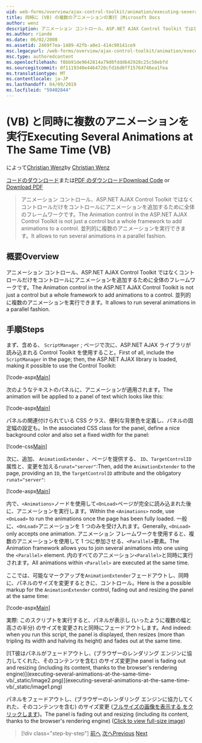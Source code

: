 ```yaml
---
uid: web-forms/overview/ajax-control-toolkit/animation/executing-several-animations-at-the-same-time-vb
title: 同時に (VB) の複数のアニメーションの実行 |Microsoft Docs
author: wenz
description: アニメーション コントロール、ASP.NET AJAX Control Toolkit ではなくコントロールだけをコントロールにアニメーションを追加するために全体のフレームワークです。 これにより、落としたを実行する.
ms.author: riande
ms.date: 06/02/2008
ms.assetid: 2469f7ea-1489-42fb-a8e1-414c90141ce9
msc.legacyurl: /web-forms/overview/ajax-control-toolkit/animation/executing-several-animations-at-the-same-time-vb
msc.type: authoredcontent
ms.openlocfilehash: f8bb91de9642814a79d0fddd642928c25c58ebfd
ms.sourcegitcommit: 0f1119340e4464720cfd16d0ff15764746ea1fea
ms.translationtype: MT
ms.contentlocale: ja-JP
ms.lasthandoff: 04/09/2019
ms.locfileid: "59402844"
---
```

# <a name="executing-several-animations-at-the-same-time-vb"></a><span data-ttu-id="31b4d-104">(VB) と同時に複数のアニメーションを実行</span><span class="sxs-lookup"><span data-stu-id="31b4d-104">Executing Several Animations at The Same Time (VB)</span></span>

<span data-ttu-id="31b4d-105">によって[Christian Wenz](https://github.com/wenz)</span><span class="sxs-lookup"><span data-stu-id="31b4d-105">by [Christian Wenz](https://github.com/wenz)</span></span>

<span data-ttu-id="31b4d-106">[コードのダウンロード](http://download.microsoft.com/download/f/9/a/f9a26acd-8df4-4484-8a18-199e4598f411/Animation2.vb.zip)または[PDF のダウンロード](http://download.microsoft.com/download/6/7/1/6718d452-ff89-4d3f-a90e-c74ec2d636a3/animation2VB.pdf)</span><span class="sxs-lookup"><span data-stu-id="31b4d-106">[Download Code](http://download.microsoft.com/download/f/9/a/f9a26acd-8df4-4484-8a18-199e4598f411/Animation2.vb.zip) or [Download PDF](http://download.microsoft.com/download/6/7/1/6718d452-ff89-4d3f-a90e-c74ec2d636a3/animation2VB.pdf)</span></span>

> <span data-ttu-id="31b4d-107">アニメーション コントロール、ASP.NET AJAX Control Toolkit ではなくコントロールだけをコントロールにアニメーションを追加するために全体のフレームワークです。</span><span class="sxs-lookup"><span data-stu-id="31b4d-107">The Animation control in the ASP.NET AJAX Control Toolkit is not just a control but a whole framework to add animations to a control.</span></span> <span data-ttu-id="31b4d-108">並列的に複数のアニメーションを実行できます。</span><span class="sxs-lookup"><span data-stu-id="31b4d-108">It allows to run several animations in a parallel fashion.</span></span>


## <a name="overview"></a><span data-ttu-id="31b4d-109">概要</span><span class="sxs-lookup"><span data-stu-id="31b4d-109">Overview</span></span>

<span data-ttu-id="31b4d-110">アニメーション コントロール、ASP.NET AJAX Control Toolkit ではなくコントロールだけをコントロールにアニメーションを追加するために全体のフレームワークです。</span><span class="sxs-lookup"><span data-stu-id="31b4d-110">The Animation control in the ASP.NET AJAX Control Toolkit is not just a control but a whole framework to add animations to a control.</span></span> <span data-ttu-id="31b4d-111">並列的に複数のアニメーションを実行できます。</span><span class="sxs-lookup"><span data-stu-id="31b4d-111">It allows to run several animations in a parallel fashion.</span></span>

## <a name="steps"></a><span data-ttu-id="31b4d-112">手順</span><span class="sxs-lookup"><span data-stu-id="31b4d-112">Steps</span></span>

<span data-ttu-id="31b4d-113">まず、含める、 `ScriptManager` ; ページで次に、ASP.NET AJAX ライブラリが読み込まれる Control Toolkit を使用すること。</span><span class="sxs-lookup"><span data-stu-id="31b4d-113">First of all, include the `ScriptManager` in the page; then, the ASP.NET AJAX library is loaded, making it possible to use the Control Toolkit:</span></span>

[!code-aspx[Main](executing-several-animations-at-the-same-time-vb/samples/sample1.aspx)]

<span data-ttu-id="31b4d-114">次のようなテキストのパネルに、アニメーションが適用されます。</span><span class="sxs-lookup"><span data-stu-id="31b4d-114">The animation will be applied to a panel of text which looks like this:</span></span>

[!code-aspx[Main](executing-several-animations-at-the-same-time-vb/samples/sample2.aspx)]

<span data-ttu-id="31b4d-115">パネルの関連付けられている CSS クラス、便利な背景色を定義し、パネルの固定幅の設定も。</span><span class="sxs-lookup"><span data-stu-id="31b4d-115">In the associated CSS class for the panel, define a nice background color and also set a fixed width for the panel:</span></span>

[!code-css[Main](executing-several-animations-at-the-same-time-vb/samples/sample3.css)]

<span data-ttu-id="31b4d-116">次に、追加、 `AnimationExtender` 、ページを提供する、 `ID`、`TargetControlID`属性と、変更を加える`runat="server"`:</span><span class="sxs-lookup"><span data-stu-id="31b4d-116">Then, add the `AnimationExtender` to the page, providing an `ID`, the `TargetControlID` attribute and the obligatory `runat="server"`:</span></span>

[!code-aspx[Main](executing-several-animations-at-the-same-time-vb/samples/sample4.aspx)]

<span data-ttu-id="31b4d-117">内で、`<Animations>`ノードを使用して`<OnLoad>`ページが完全に読み込まれた後に、アニメーションを実行します。</span><span class="sxs-lookup"><span data-stu-id="31b4d-117">Within the `<Animations>` node, use `<OnLoad>` to run the animations once the page has been fully loaded.</span></span> <span data-ttu-id="31b4d-118">一般に、`<OnLoad>`アニメーションを 1 つのみを受け入れます。</span><span class="sxs-lookup"><span data-stu-id="31b4d-118">Generally, `<OnLoad>` only accepts one animation.</span></span> <span data-ttu-id="31b4d-119">アニメーション フレームワークを使用すると、複数のアニメーションを使用して 1 つに参加させる、`<Parallel>`要素。</span><span class="sxs-lookup"><span data-stu-id="31b4d-119">The Animation framework allows you to join several animations into one using the `<Parallel>` element.</span></span> <span data-ttu-id="31b4d-120">内のすべてのアニメーション`<Parallel>`と同時に実行されます。</span><span class="sxs-lookup"><span data-stu-id="31b4d-120">All animations within `<Parallel>` are executed at the same time.</span></span>

<span data-ttu-id="31b4d-121">ここでは、可能なマークアップを`AnimationExtender`フェードアウトし、同時に、パネルのサイズを変更するときに、コントロール。</span><span class="sxs-lookup"><span data-stu-id="31b4d-121">Here is the a possible markup for the `AnimationExtender` control, fading out and resizing the panel at the same time:</span></span>

[!code-aspx[Main](executing-several-animations-at-the-same-time-vb/samples/sample5.aspx)]

<span data-ttu-id="31b4d-122">実際: このスクリプトを実行すると、パネルが表示し (いったように複数の幅と高さの半分) のサイズを変更されと同時にフェードアウトします。</span><span class="sxs-lookup"><span data-stu-id="31b4d-122">And indeed: when you run this script, the panel is displayed, then resizes (more than tripling its width and halving its height) and fades out at the same time.</span></span>


[![T<span data-ttu-id="31b4d-123">彼はパネルがフェードアウトし、(ブラウザーのレンダリング エンジンに協力してくれた、そのコンテンツを含む) のサイズ変更]</span><span class="sxs-lookup"><span data-stu-id="31b4d-123">he panel is fading out and resizing (including its content, thanks to the browser's rendering engine)]</span></span>(executing-several-animations-at-the-same-time-vb/_static/image2.png)](executing-several-animations-at-the-same-time-vb/_static/image1.png)

<span data-ttu-id="31b4d-124">パネルをフェードアウトし、(ブラウザーのレンダリング エンジンに協力してくれた、そのコンテンツを含む) のサイズ変更 ([フルサイズの画像を表示する をクリックします](executing-several-animations-at-the-same-time-vb/_static/image3.png))。</span><span class="sxs-lookup"><span data-stu-id="31b4d-124">The panel is fading out and resizing (including its content, thanks to the browser's rendering engine) ([Click to view full-size image](executing-several-animations-at-the-same-time-vb/_static/image3.png))</span></span>

> [!div class="step-by-step"]
> <span data-ttu-id="31b4d-125">[前へ](adding-animation-to-a-control-vb.md)
> [次へ](executing-several-animations-after-each-other-vb.md)</span><span class="sxs-lookup"><span data-stu-id="31b4d-125">[Previous](adding-animation-to-a-control-vb.md)
[Next](executing-several-animations-after-each-other-vb.md)</span></span>
